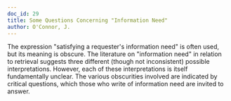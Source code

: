 ```yaml
---
doc_id: 29
title: Some Questions Concerning "Information Need"
author: O'Connor, J.
---
```


The expression "satisfying a requester's information
need" is often used, but its meaning is obscure.  The
literature on "information need" in relation to
retrieval suggests three different (though not inconsistent)
possible interpretations.  However, each of these
interpretations is itself fundamentally unclear. The
various obscurities involved are indicated by critical
questions, which those who write of information need
are invited to answer.